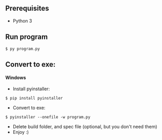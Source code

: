 ## Prerequisites
* Python 3


## Run program
```
$ py program.py
```

## Convert to exe:
#### Windows
* Install pyinstaller: 
```
$ pip install pyinstaller
```
* Convert to exe:
```
$ pyinstaller --onefile -w program.py
```
* Delete build folder, and spec file (optional, but you don't need them)
* Enjoy :)
